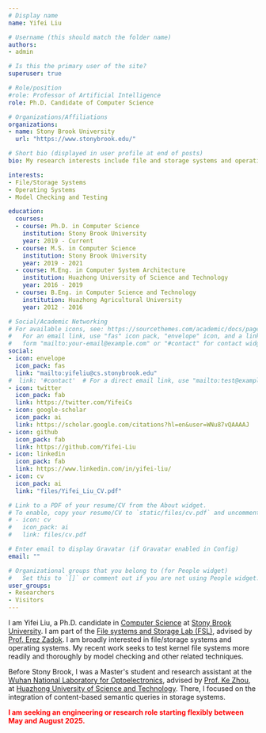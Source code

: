 ```yaml
---
# Display name
name: Yifei Liu

# Username (this should match the folder name)
authors:
- admin

# Is this the primary user of the site?
superuser: true

# Role/position
#role: Professor of Artificial Intelligence
role: Ph.D. Candidate of Computer Science

# Organizations/Affiliations
organizations:
- name: Stony Brook University
  url: "https://www.stonybrook.edu/"

# Short bio (displayed in user profile at end of posts)
bio: My research interests include file and storage systems and operating systems.

interests:
- File/Storage Systems
- Operating Systems
- Model Checking and Testing

education:
  courses:
  - course: Ph.D. in Computer Science
    institution: Stony Brook University
    year: 2019 - Current
  - course: M.S. in Computer Science
    institution: Stony Brook University
    year: 2019 - 2021
  - course: M.Eng. in Computer System Architecture
    institution: Huazhong University of Science and Technology
    year: 2016 - 2019
  - course: B.Eng. in Computer Science and Technology
    institution: Huazhong Agricultural University
    year: 2012 - 2016

# Social/Academic Networking
# For available icons, see: https://sourcethemes.com/academic/docs/page-builder/#icons
#   For an email link, use "fas" icon pack, "envelope" icon, and a link in the
#   form "mailto:your-email@example.com" or "#contact" for contact widget.
social:
- icon: envelope
  icon_pack: fas
  link: "mailto:yifeliu@cs.stonybrook.edu"
#  link: '#contact'  # For a direct email link, use "mailto:test@example.org".
- icon: twitter
  icon_pack: fab
  link: https://twitter.com/YifeiCs
- icon: google-scholar
  icon_pack: ai
  link: https://scholar.google.com/citations?hl=en&user=WNu87vQAAAAJ
- icon: github
  icon_pack: fab
  link: https://github.com/Yifei-Liu
- icon: linkedin
  icon_pack: fab
  link: https://www.linkedin.com/in/yifei-liu/
- icon: cv
  icon_pack: ai
  link: "files/Yifei_Liu_CV.pdf"

# Link to a PDF of your resume/CV from the About widget.
# To enable, copy your resume/CV to `static/files/cv.pdf` and uncomment the lines below.
# - icon: cv
#   icon_pack: ai
#   link: files/cv.pdf

# Enter email to display Gravatar (if Gravatar enabled in Config)
email: ""

# Organizational groups that you belong to (for People widget)
#   Set this to `[]` or comment out if you are not using People widget.
user_groups:
- Researchers
- Visitors
---
```


I am Yifei Liu, a Ph.D. candidate in [Computer Science](https://www.cs.stonybrook.edu) at [Stony Brook University](https://www.stonybrook.edu). I am part of the [File systems and Storage Lab (FSL)](http://www.fsl.cs.stonybrook.edu/), advised by [Prof. Erez Zadok](https://www3.cs.stonybrook.edu/~ezk/). I am broadly interested in file/storage systems and operating systems. My recent work seeks to test kernel file systems more readily and thoroughly by model checking and other related techniques.

Before Stony Brook, I was a Master's student and research assistant at the [Wuhan National Laboratory for Optoelectronics](http://english.wnlo.hust.edu.cn), advised by [Prof. Ke Zhou](http://faculty.hust.edu.cn/zhouke2/en/index.htm), at [Huazhong University of Science and Technology](http://english.hust.edu.cn).  There, I focused on the integration of content-based semantic queries in storage systems.

<b style="color: red;">I am seeking an engineering or research role starting flexibly between May and August 2025.</b>

